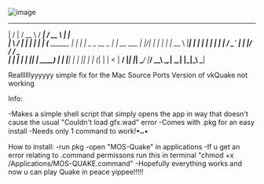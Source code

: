 ![image](https://github.com/user-attachments/assets/c958d0a3-fdb4-4156-926c-5717fd806780)

  __  __    ____     _____                 ____                    _           
 |  \/  |  / __ \   / ____|               / __ \                  | |          
 | \  / | | |  | | | (___      ______    | |  | |  _   _    __ _  | | __   ___ 
 | |\/| | | |  | |  \___ \    |______|   | |  | | | | | |  / _` | | |/ /  / _ \
 | |  | | | |__| |  ____) |              | |__| | | |_| | | (_| | |   <  |  __/
 |_|  |_|  \____/  |_____/                \___\_\  \__,_|  \__,_| |_|\_\  \___|
                                                                          
Reallllllyyyyyy simple fix for the Mac Source Ports Version of vkQuake not working

Info:

-Makes a simple shell script that simply opens the app in way that doesn't cause the usual "Couldn't load gfx.wad" error
-Comes with .pkg for an easy install
-Needs only 1 command to work!•ᴗ•

How to install:
-run pkg
-open "MOS-Quake" in applications
-If u get an error relating to .command permissons run this in terminal "chmod +x /Applications/MOS-QUAKE.command"
-Hopefully everything works and now u can play Quake in peace yippee!!!!!
